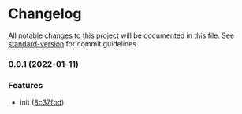 # Changelog

All notable changes to this project will be documented in this file. See [standard-version](https://github.com/conventional-changelog/standard-version) for commit guidelines.

### 0.0.1 (2022-01-11)


### Features

* init ([8c37fbd](https://github.com/Saber2pr/saber2pr/commit/8c37fbdd223473b69985288b52d980ae52183bfd))
